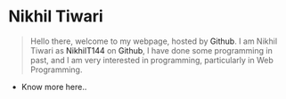 
# Nikhil Tiwari

> Hello there, welcome to my webpage, hosted by <a style="text-decoration: none;" href="https://www.github.com">Github</a>.
> I am Nikhil Tiwari as <a style="text-decoration: none;" href="https://githu.com/NikhilT8144">NikhilT144</a> on <a style="text-decoration: none;" href="https://www.github.com">Github</a>,
> I have done some programming in past, and I am very interested in programming, particularly in Web Programming.

- Know more <a style="text-decoration: none;" href="https://nikhilt8144.github.io">here</a>..
